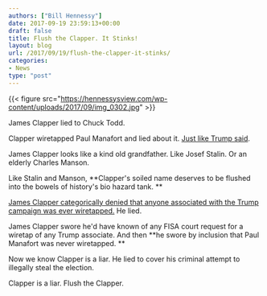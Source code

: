 ```yaml
---
authors: ["Bill Hennessy"]
date: 2017-09-19 23:59:13+00:00
draft: false
title: Flush the Clapper. It Stinks!
layout: blog
url: /2017/09/19/flush-the-clapper-it-stinks/
categories:
- News
type: "post"
---
```


{{< figure src="https://hennessysview.com/wp-content/uploads/2017/09/img_0302.jpg" >}}


James Clapper lied to Chuck Todd.

Clapper wiretapped Paul Manafort and lied about it. [Just like Trump said](https://hennessysview.com/2017/09/18/trump-was-right-obama-white-house-wiretapped-paul-manafort/).

James Clapper looks like a kind old grandfather. Like Josef Stalin. Or an elderly Charles Manson.

Like Stalin and Manson, **Clapper's soiled name deserves to be flushed into the bowels of history's bio hazard tank. **

[James Clapper categorically denied that anyone associated with the Trump campaign was ever wiretapped.](https://www.mediaite.com/columnists/remember-when-james-clapper-categorically-denied-any-wiretap-against-trump-campaign/) He lied.

James Clapper swore he'd have known of any FISA court request for a wiretap of any Trump associate. And then **he swore by inclusion that Paul Manafort was never wiretapped. **

Now we know Clapper is a liar. He lied to cover his criminal attempt to illegally steal the election.

Clapper is a liar. Flush the Clapper.
